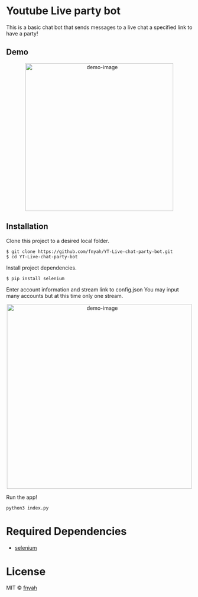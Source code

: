 # Youtube Live party bot

This is a basic chat bot that sends messages to a live chat a specified link to have a party!

## Demo

<p align="center">
    <img width="400" alt="demo-image" src="https://i.imgur.com/z0QeQgL.png">
</p>

## Installation 

Clone this project to a desired local folder. 

```
$ git clone https://github.com/fnyah/YT-Live-chat-party-bot.git
$ cd YT-Live-chat-party-bot
```

Install project dependencies. 

```
$ pip install selenium
```

Enter account information and stream link to config.json
You may input many accounts but at this time only one stream. 

<p align="center">
    <img width="500" alt="demo-image" src="https://i.imgur.com/q2E3DEl.png">
</p>

Run the app!

```
python3 index.py
```

# Required Dependencies

* [selenium](https://www.selenium.dev/)

# License

MIT ©  [fnyah](https://github.com/fnyah)
